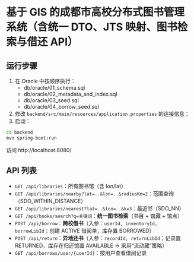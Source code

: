 # 基于 GIS 的成都市高校分布式图书管理系统（含统一 DTO、JTS 映射、图书检索与借还 API）

## 运行步骤
1) 在 Oracle 中按顺序执行：
   - db/oracle/01_schema.sql
   - db/oracle/02_metadata_and_index.sql
   - db/oracle/03_seed.sql
   - db/oracle/04_borrow_seed.sql
2) 修改 `backend/src/main/resources/application.properties` 的连接信息；
3) 启动：
```bash
cd backend
mvn spring-boot:run
```
访问 http://localhost:8080/

## API 列表
- `GET /api/libraries`：所有图书馆（含 lon/lat）
- `GET /api/libraries/nearby?lat=..&lon=..&radiusKm=2`：范围查询（SDO_WITHIN_DISTANCE）
- `GET /api/libraries/nearest?lat=..&lon=..&k=3`：最近邻（SDO_NN）
- `GET /api/books/search?q=关键词`：**统一图书检索**（书目 + 馆藏 + 馆点）
- `POST /api/borrow`：**跨校借书**（入参：`userId, inventoryId, borrowLibId`；创建 ACTIVE 借阅单，库存置 BORROWED）
- `POST /api/return`：**异地还书**（入参：`recordId, returnLibId`；记录置 RETURNED，库存在归还馆置 AVAILABLE → 采用“流动藏”策略）
- `GET /api/borrows/user/{userId}`：按用户查看借阅记录
